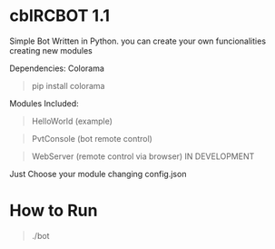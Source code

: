 cbIRCBOT 1.1
========

Simple Bot Written in Python. 
you can create your own funcionalities creating new modules

Dependencies:
  Colorama
>pip install colorama

Modules Included:
>HelloWorld  (example)

>PvtConsole  (bot remote control)

>WebServer   (remote control via browser) IN DEVELOPMENT

Just Choose your module  changing  config.json


How to Run
========
>./bot


